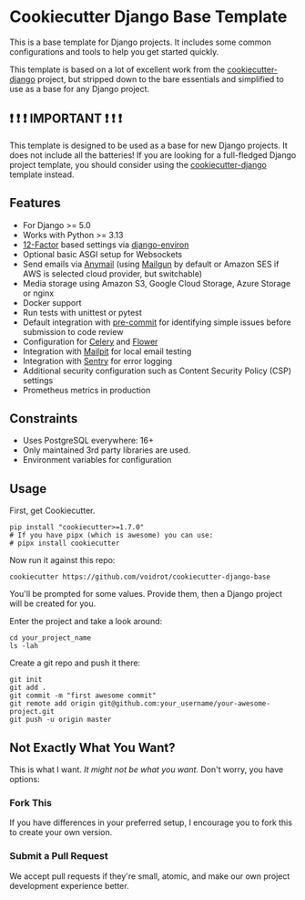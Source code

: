 # Cookiecutter Django Base Template

This is a base template for Django projects. It includes some common configurations and tools to help you get started quickly.

This template is based on a lot of excellent work from the [cookiecutter-django](https://github.com/pydanny/cookiecutter-django) project, but stripped down to the bare essentials and simplified to use as a base for any Django project.

## :heavy_exclamation_mark: :heavy_exclamation_mark: :heavy_exclamation_mark: IMPORTANT :heavy_exclamation_mark: :heavy_exclamation_mark: :heavy_exclamation_mark:

This template is designed to be used as a base for new Django projects. It does not include all the batteries! If you are looking for a full-fledged Django project template, you should consider using the [cookiecutter-django](https://github.com/pydanny/cookiecutter-django) template instead.

## Features

- For Django >= 5.0
- Works with Python >= 3.13
- [12-Factor](https://12factor.net) based settings via [django-environ](https://github.com/joke2k/django-environ)
- Optional basic ASGI setup for Websockets
- Send emails via [Anymail](https://github.com/anymail/django-anymail) (using [Mailgun](http://www.mailgun.com/) by default or Amazon SES if AWS is selected cloud provider, but switchable)
- Media storage using Amazon S3, Google Cloud Storage, Azure Storage or nginx
- Docker support
- Run tests with unittest or pytest
- Default integration with [pre-commit](https://github.com/pre-commit/pre-commit) for identifying simple issues before submission to code review
- Configuration for [Celery](https://docs.celeryq.dev) and [Flower](https://github.com/mher/flower)
- Integration with [Mailpit](https://github.com/axllent/mailpit/) for local email testing
- Integration with [Sentry](https://sentry.io/welcome/) for error logging
- Additional security configuration such as Content Security Policy (CSP) settings
- Prometheus metrics in production

## Constraints

- Uses PostgreSQL everywhere: 16+
- Only maintained 3rd party libraries are used.
- Environment variables for configuration

## Usage

First, get Cookiecutter.

```shell
pip install "cookiecutter>=1.7.0"
# If you have pipx (which is awesome) you can use:
# pipx install cookiecutter
```

Now run it against this repo:

```shell
cookiecutter https://github.com/voidrot/cookiecutter-django-base
```

You'll be prompted for some values. Provide them, then a Django project will be created for you.

Enter the project and take a look around:

```shell
cd your_project_name
ls -lah
```

Create a git repo and push it there:

```shell
git init
git add .
git commit -m "first awesome commit"
git remote add origin git@github.com:your_username/your-awesome-project.git
git push -u origin master
```

## Not Exactly What You Want?

This is what I want. _It might not be what you want._ Don't worry, you have options:

### Fork This

If you have differences in your preferred setup, I encourage you to fork this to create your own version.

### Submit a Pull Request

We accept pull requests if they're small, atomic, and make our own project development
experience better.


